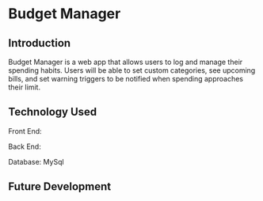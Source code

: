 # Budget Manager


## Introduction
Budget Manager is a web app that allows users to log and manage their spending habits. Users will be able to set custom categories, see upcoming bills, and set warning triggers to be notified when spending approaches their limit. 


## Technology Used
Front End:

Back End:

Database: MySql

## Future Development
